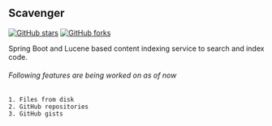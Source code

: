 ## Scavenger

[![GitHub stars](https://img.shields.io/github/stars/siddhantkushwaha/Scavenger.svg?style=social&label=Stars&maxAge=2592000)](https://github.com/siddhantkushwaha/Scavenger/stargazers/)
[![GitHub forks](https://img.shields.io/github/forks/siddhantkushwaha/Scavenger.svg?style=social&label=Forks&maxAge=2592000)](https://github.com/siddhantkushwaha/Scavenger/stargazers/)

Spring Boot and Lucene based content indexing service to search and index code.

###### Following features are being worked on as of now

    1. Files from disk
    2. GitHub repositories
    3. GitHub gists   